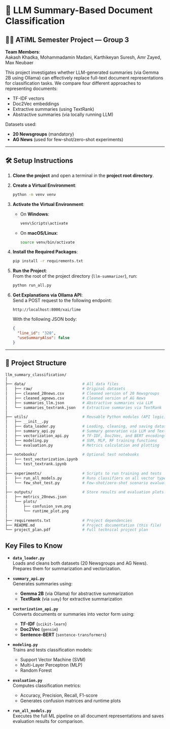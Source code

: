 
# 🧠 LLM Summary-Based Document Classification

## 👨‍💻 ATiML Semester Project — Group 3

**Team Members**:  
Aakash Khadka, Mohammadamin Madani, Karthikeyan Suresh, Amr Zayed, Max Neubaer



This project investigates whether LLM-generated summaries (via Gemma 2B using Ollama) can effectively replace full-text document representations for classification tasks. We compare four different approaches to representing documents:

- TF-IDF vectors
- Doc2Vec embeddings
- Extractive summaries (using TextRank)
- Abstractive summaries (via locally running LLM)

Datasets used:
- **20 Newsgroups** (mandatory)
- **AG News** (used for few-shot/zero-shot experiments)


---

## 🛠️ Setup Instructions

1. **Clone the project** and open a terminal in the **project root directory**.

2. **Create a Virtual Environment**:

    ```bash
    python -m venv venv
    ```

3. **Activate the Virtual Environment**:  
    - On **Windows**:

        ```bash
        venv\Scripts\activate
        ```

    - On **macOS/Linux**:

        ```bash
        source venv/bin/activate
        ```

4. **Install the Required Packages**:

    ```bash
    pip install -r requirements.txt
    ```

5. **Run the Project**:  
    From the root of the project directory (`llm-summarizer`), run:

    ```bash
    python run_all.py
    ```

6. **Get Explanations via Ollama API**:  
    Send a POST request to the following endpoint:

    ```
    http://localhost:8000/xai/lime
    ```

    With the following JSON body:

    ```json
    {
      "line_id": "320",
      "useSummaryAlso": false
    }
    ```

---

## 📁 Project Structure

```bash
llm_summary_classification/
│
├── data/                         # All data files
│   ├── raw/                      # Original datasets
│   ├── cleaned_20news.csv        # Cleaned version of 20 Newsgroups
│   ├── cleaned_agnews.csv        # Cleaned version of AG News
│   ├── summaries_llm.json        # Abstractive summaries via LLM
│   └── summaries_textrank.json   # Extractive summaries via TextRank
│
├── utils/                        # Reusable Python modules (API logic)
│   ├── __init__.py
│   ├── data_loader.py            # Loading, cleaning, and saving datasets
│   ├── summary_api.py            # Summary generation via LLM and TextRank
│   ├── vectorization_api.py      # TF-IDF, Doc2Vec, and BERT encodings
│   ├── modeling.py               # SVM, MLP, RF training functions
│   └── evaluation.py             # Metrics calculation and plotting
│
├── notebooks/                    # Optional test notebooks
│   ├── test_vectorization.ipynb
│   └── test_textrank.ipynb
│
├── experiments/                  # Scripts to run training and tests
│   ├── run_all_models.py         # Runs classifiers on all vector types
│   └── few_shot_test.py          # Few-shot/zero-shot scenario evaluation
│
├── outputs/                      # Store results and evaluation plots
│   ├── metrics_20news.json
│   └── plots/
│       ├── confusion_svm.png
│       └── runtime_plot.png
│
├── requirements.txt              # Project dependencies
├── README.md                     # Project documentation (this file)
└── project_plan.pdf              # Full technical project plan
```
##  Key Files to Know

- **`data_loader.py`**  
  Loads and cleans both datasets (20 Newsgroups and AG News). Prepares them for summarization and vectorization.

- **`summary_api.py`**  
  Generates summaries using:
  - **Gemma 2B** (via Ollama) for abstractive summarization  
  - **TextRank** (via `sumy`) for extractive summarization

- **`vectorization_api.py`**  
  Converts documents or summaries into vector form using:
  - **TF-IDF** (`scikit-learn`)  
  - **Doc2Vec** (`gensim`)  
  - **Sentence-BERT** (`sentence-transformers`)

- **`modeling.py`**  
  Trains and tests classification models:
  - Support Vector Machine (SVM)  
  - Multi-Layer Perceptron (MLP)  
  - Random Forest

- **`evaluation.py`**  
  Computes classification metrics:
  - Accuracy, Precision, Recall, F1-score  
  - Generates confusion matrices and runtime plots

- **`run_all_models.py`**  
  Executes the full ML pipeline on all document representations and saves evaluation results for comparison.
